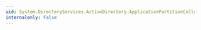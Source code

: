 ```yaml
---
uid: System.DirectoryServices.ActiveDirectory.ApplicationPartitionCollection
internalonly: False
---
```

